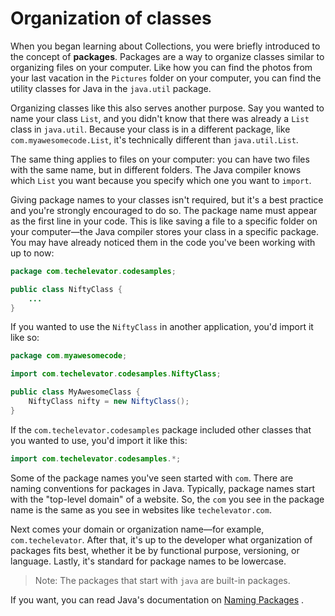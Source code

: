 # Organization of classes

When you began learning about Collections, you were briefly introduced to the concept of **packages**. Packages are a way to organize classes similar to organizing files on your computer. Like how you can find the photos from your last vacation in the `Pictures` folder on your computer, you can find the utility classes for Java in the `java.util` package.

Organizing classes like this also serves another purpose. Say you wanted to name your class `List`, and you didn't know that there was already a `List` class in `java.util`. Because your class is in a different package, like `com.myawesomecode.List`, it's technically different than `java.util.List`.

The same thing applies to files on your computer: you can have two files with the same name, but in different folders. The Java compiler knows which `List` you want because you specify which one you want to `import`.

Giving package names to your classes isn't required, but it's a best practice and you're strongly encouraged to do so. The package name must appear as the first line in your code. This is like saving a file to a specific folder on your computer—the Java compiler stores your class in a specific package. You may have already noticed them in the code you've been working with up to now:

```java
package com.techelevator.codesamples;

public class NiftyClass {
    ...
}
```

If you wanted to use the `NiftyClass` in another application, you'd import it like so:

```java
package com.myawesomecode;

import com.techelevator.codesamples.NiftyClass;

public class MyAwesomeClass {
    NiftyClass nifty = new NiftyClass();
}
```

If the `com.techelevator.codesamples` package included other classes that you wanted to use, you'd import it like this:

```java
import com.techelevator.codesamples.*;
```

Some of the package names you've seen started with `com`. There are naming conventions for packages in Java. Typically, package names start with the "top-level domain" of a website. So, the `com` you see in the package name is the same as you see in websites like `techelevator.com`.

Next comes your domain or organization name—for example, `com.techelevator`. After that, it's up to the developer what organization of packages fits best, whether it be by functional purpose, versioning, or language. Lastly, it's standard for package names to be lowercase.

> Note: The packages that start with `java` are built-in packages.

If you want, you can read Java's documentation on [Naming Packages](https://docs.oracle.com/javase/tutorial/java/package/namingpkgs.html) .